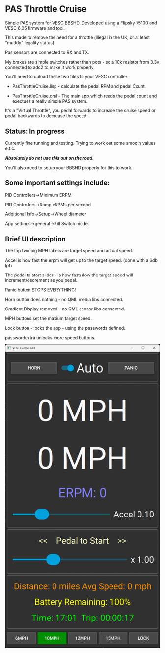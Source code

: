 # PAS Throttle Cruise


Simple PAS system for VESC BBSHD. Developed using a Flipsky 75100 and VESC 6.05 firmware and tool.

This made to remove the need for a throttle (illegal in the UK, or at least "muddy" legality status)

Pas sensors are connected to RX and TX.

My brakes are simple switches rather than pots - so a 10k resistor from 3.3v connected to adc2 to make it work properly.

You'll need to upload these two files to your VESC controller:

- PasThrottleCruise.lisp - calculate the pedal RPM and pedal Count.

- PasThrottleCruise.qml -  The main app which reads the pedal count and exectues a really simple PAS system.

It's a "Virtual Throttle", you pedal forwards to increase the cruise speed or pedal backwards to decrease the speed.

## Status: In progress 

Currently fine tunning and testing. Trying to work out some smooth values e.t.c.

___Absolutely do not use this out on the road.___

You'll also need to setup your BBSHD properly for this to work.

## Some important settings include:

PID Controllers->Minimum ERPM

PID Controllers->Ramp eRPMs per second

Additional Info->Setup->Wheel diameter

App settings->general->Kill Switch mode.

## Brief UI description

The top two big MPH labels are target speed and actual speed.

Accel is how fast the erpm will get up to the target speed. (done with a 6db lpf)

The pedal to start slider - is how fast/slow the target speed will increment/decrement as you pedal.

Panic button STOPS EVERYTHING!

Horn button does nothing - no QML media libs connected.

Gradient Display removed - no QML sensor libs connected.

MPH buttons set the maxium target speed.

Lock button - locks the app - using the passwords defined.

passwordextra unlocks more speed buttons.

![](./Images/MainApp.png)
